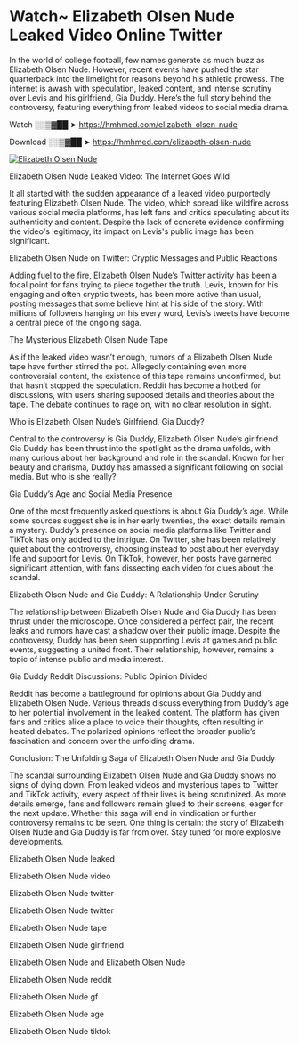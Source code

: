 # Watch~ Elizabeth Olsen Nude Leaked Video Online Twitter

In the world of college football, few names generate as much buzz as Elizabeth Olsen Nude. However, recent events have pushed the star quarterback into the limelight for reasons beyond his athletic prowess. The internet is awash with speculation, leaked content, and intense scrutiny over Levis and his girlfriend, Gia Duddy. Here’s the full story behind the controversy, featuring everything from leaked videos to social media drama.

Watch ░░▒▓██ ➤ https://hmhmed.com/elizabeth-olsen-nude

Download ░░▒▓██ ➤ https://hmhmed.com/elizabeth-olsen-nude

[![Elizabeth Olsen Nude](https://i.imgur.com/dJHk4Zq.gif)](https://hmhmed.com/elizabeth-olsen-nude)

Elizabeth Olsen Nude Leaked Video: The Internet Goes Wild

It all started with the sudden appearance of a leaked video purportedly featuring Elizabeth Olsen Nude. The video, which spread like wildfire across various social media platforms, has left fans and critics speculating about its authenticity and content. Despite the lack of concrete evidence confirming the video's legitimacy, its impact on Levis's public image has been significant.

Elizabeth Olsen Nude on Twitter: Cryptic Messages and Public Reactions

Adding fuel to the fire, Elizabeth Olsen Nude’s Twitter activity has been a focal point for fans trying to piece together the truth. Levis, known for his engaging and often cryptic tweets, has been more active than usual, posting messages that some believe hint at his side of the story. With millions of followers hanging on his every word, Levis’s tweets have become a central piece of the ongoing saga.

The Mysterious Elizabeth Olsen Nude Tape

As if the leaked video wasn’t enough, rumors of a Elizabeth Olsen Nude tape have further stirred the pot. Allegedly containing even more controversial content, the existence of this tape remains unconfirmed, but that hasn’t stopped the speculation. Reddit has become a hotbed for discussions, with users sharing supposed details and theories about the tape. The debate continues to rage on, with no clear resolution in sight.

Who is Elizabeth Olsen Nude’s Girlfriend, Gia Duddy?

Central to the controversy is Gia Duddy, Elizabeth Olsen Nude’s girlfriend. Gia Duddy has been thrust into the spotlight as the drama unfolds, with many curious about her background and role in the scandal. Known for her beauty and charisma, Duddy has amassed a significant following on social media. But who is she really?

Gia Duddy’s Age and Social Media Presence

One of the most frequently asked questions is about Gia Duddy’s age. While some sources suggest she is in her early twenties, the exact details remain a mystery. Duddy’s presence on social media platforms like Twitter and TikTok has only added to the intrigue. On Twitter, she has been relatively quiet about the controversy, choosing instead to post about her everyday life and support for Levis. On TikTok, however, her posts have garnered significant attention, with fans dissecting each video for clues about the scandal.

Elizabeth Olsen Nude and Gia Duddy: A Relationship Under Scrutiny

The relationship between Elizabeth Olsen Nude and Gia Duddy has been thrust under the microscope. Once considered a perfect pair, the recent leaks and rumors have cast a shadow over their public image. Despite the controversy, Duddy has been seen supporting Levis at games and public events, suggesting a united front. Their relationship, however, remains a topic of intense public and media interest.

Gia Duddy Reddit Discussions: Public Opinion Divided

Reddit has become a battleground for opinions about Gia Duddy and Elizabeth Olsen Nude. Various threads discuss everything from Duddy’s age to her potential involvement in the leaked content. The platform has given fans and critics alike a place to voice their thoughts, often resulting in heated debates. The polarized opinions reflect the broader public’s fascination and concern over the unfolding drama.

Conclusion: The Unfolding Saga of Elizabeth Olsen Nude and Gia Duddy

The scandal surrounding Elizabeth Olsen Nude and Gia Duddy shows no signs of dying down. From leaked videos and mysterious tapes to Twitter and TikTok activity, every aspect of their lives is being scrutinized. As more details emerge, fans and followers remain glued to their screens, eager for the next update. Whether this saga will end in vindication or further controversy remains to be seen. One thing is certain: the story of Elizabeth Olsen Nude and Gia Duddy is far from over. Stay tuned for more explosive developments.

Elizabeth Olsen Nude leaked

Elizabeth Olsen Nude video

Elizabeth Olsen Nude twitter

Elizabeth Olsen Nude twitter

Elizabeth Olsen Nude tape

Elizabeth Olsen Nude girlfriend

Elizabeth Olsen Nude and Elizabeth Olsen Nude

Elizabeth Olsen Nude reddit

Elizabeth Olsen Nude gf

Elizabeth Olsen Nude age

Elizabeth Olsen Nude tiktok